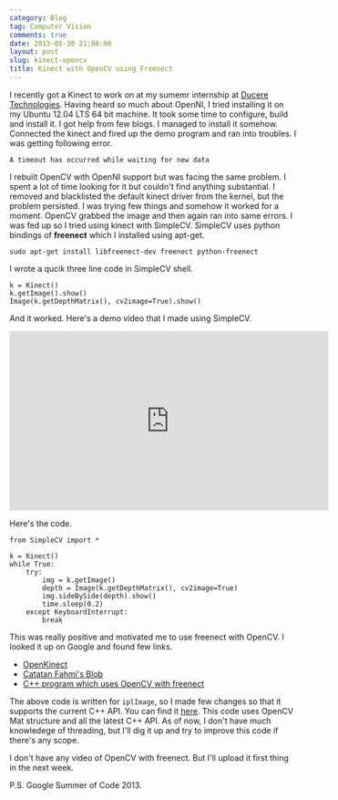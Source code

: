 ```yaml
---
category: Blog
tag: Computer Vision
comments: true
date: 2013-05-30 21:00:00
layout: post
slug: kinect-opencv
title: Kinect with OpenCV using Freenect
---
```

I recently got a Kinect to work on at my sumemr internship at [Ducere Technologies](http://duceretech.com/). Having heard so much about OpenNI, I tried installing it on my Ubuntu 12.04 LTS 64 bit machine. It took some time to configure, build and install it. I got help from few blogs. I managed to install it somehow. Connected the kinect and fired up the demo program and ran into troubles. I was getting following error.

`A timeout has occurred while waiting for new data`

I rebuilt OpenCV with OpenNI support but was facing the same problem. I spent a lot of time looking for it but couldn't find anything substantial. I removed and blacklisted the default kinect driver from the kernel, but the problem persisted. I was trying few things and somehow it worked for a moment. OpenCV grabbed the image and then again ran into same errors. I was fed up so I tried using kinect with SimpleCV. SimpleCV uses python bindings of **freenect** which I installed using apt-get.

    sudo apt-get install libfreenect-dev freenect python-freenect

I wrote a qucik three line code in SimpleCV shell.

    k = Kinect()
    k.getImage().show()
    Image(k.getDepthMatrix(), cv2image=True).show()

And it worked. Here's a demo video that I made using SimpleCV.

<iframe width="560" height="315" src="http://www.youtube.com/embed/sknRKhPaxCs" frameborder="0" allowfullscreen></iframe>

Here's the code.

    from SimpleCV import *

    k = Kinect()
    while True:
        try:
            img = k.getImage()
            depth = Image(k.getDepthMatrix(), cv2image=True)
            img.sideBySide(depth).show()
            time.sleep(0.2)
        except KeyboardInterrupt:
            break

This was really positive and motivated me to use freenect with OpenCV. I looked it up on Google and found few links.

 - [OpenKinect](http://openkinect.org/wiki/C%2B%2BOpenCvExample)
 - [Catatan Fahmi's Blob](http://fahmifahim.com/2011/05/16/kinect-and-opencv/)
 - [C++ program which uses OpenCV with freenect](http://pastebin.com/GJu9mnhJ)

The above code is written for `iplImage`, so I made few changes so that it supports the current C++ API. You can find it [here](https://gist.github.com/jayrambhia/5677608). This code uses OpenCV Mat structure and all the latest C++ API. As of now, I don't have much knowledege of threading, but I'll dig it up and try to improve this code if there's any scope.

I don't have any video of OpenCV with freenect. But I'll upload it first thing in the next week.

P.S. Google Summer of Code 2013.